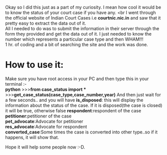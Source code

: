 Okay so I did this just as a part of my curiosity. I mean how cool it would be to know the status of your court case if you have any. <br
I went through the official website of Indian Court Cases i.e <b>courtnic.nic.in</b> and saw that it pretty easy to extract the data out of it.<br>
All I needed to do was to submit the information in their server through the form they provided and get the data out of it.
I just needed to know the number which represents a particular case type and then WHAM!!!<br>
1 hr. of coding and a bit of searching the site and the work was done.

<h1>How to use it:</h1>
Make sure you have root access in your PC and then type this in your terminal :- <br>
<b>python</b>
>>><b>from case_status import *</b>
>>><b>get_case_status(case_type,case_number,year)</b>
And then just wait for a few seconds.. and you will have 
<b>is_disposed</b>: this will display the information about the status of the case. If it is disposed(the case is closed) it will be true, otherwise false
<b>respondent</b>:respondent of the case<br>
<b>petitioner</b>:petitioner of the case<br>
<b>pet_advocate</b>:Advocate for petitioner<br>
<b>res_advocate</b>:Advocate for respondent<br>
<b>converted_case</b>:Some times the case is converted into other type..so if it happens, it will show that.<br>

Hope it will help some people now :-D.
